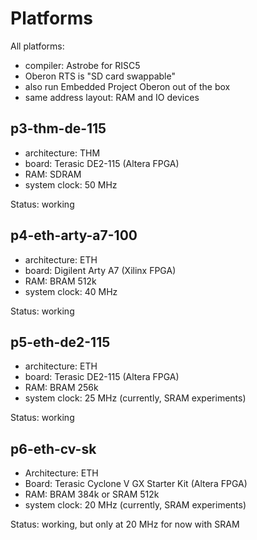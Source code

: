 # Platforms

All platforms:
* compiler: Astrobe for RISC5
* Oberon RTS is "SD card swappable"
* also run Embedded Project Oberon out of the box
* same address layout: RAM and IO devices

## p3-thm-de-115

* architecture: THM
* board: Terasic DE2-115 (Altera FPGA)
* RAM: SDRAM
* system clock: 50 MHz

Status: working

## p4-eth-arty-a7-100

* architecture: ETH
* board: Digilent Arty A7 (Xilinx FPGA)
* RAM: BRAM 512k
* system clock: 40 MHz

Status: working

## p5-eth-de2-115

* architecture: ETH
* board: Terasic DE2-115 (Altera FPGA)
* RAM: BRAM 256k
* system clock: 25 MHz (currently, SRAM experiments)

Status: working

## p6-eth-cv-sk

* Architecture: ETH
* Board: Terasic Cyclone V GX Starter Kit (Altera FPGA)
* RAM: BRAM 384k or SRAM 512k
* system clock: 20 MHz (currently, SRAM experiments)

Status: working, but only at 20 MHz for now with SRAM
